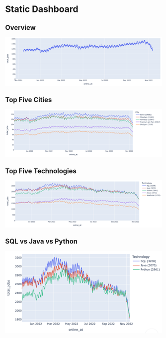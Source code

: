 # Static Dashboard

## Overview

![Overview](imgs/overview.png)

## Top Five Cities

![Top Five Cities](imgs/top_5_cities.png)

## Top Five Technologies

![Top Five Technologies](imgs/top_5_technologies.png)

## SQL vs Java vs Python

![SQL vs Java vs Python](imgs/sql_java_python.png)
